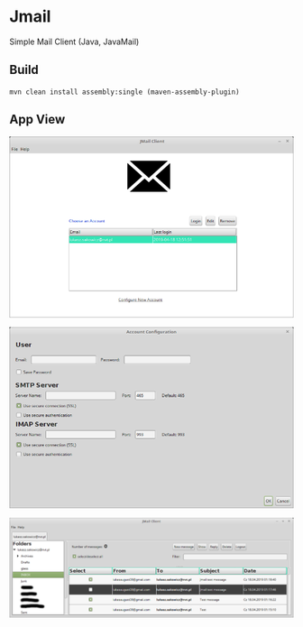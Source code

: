 # Jmail

Simple Mail Client (Java, JavaMail)

## Build

```
mvn clean install assembly:single (maven-assembly-plugin)
```

## App View

<p align="center">
<img src="https://raw.githubusercontent.com/lukascode/JMail/master/docs/start_page.png">
</p>

<p align="center">
<img src="https://raw.githubusercontent.com/lukascode/JMail/master/docs/account_configuration.png">
</p>

<p align="center">
<img src="https://raw.githubusercontent.com/lukascode/JMail/master/docs/dashboard.png">
</p>
